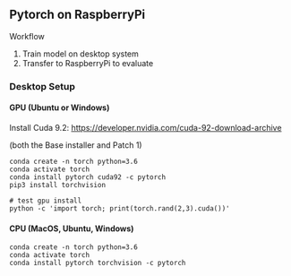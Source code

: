 ## Pytorch on RaspberryPi

Workflow

1. Train model on desktop system
2. Transfer to RaspberryPi to evaluate

### Desktop Setup

#### GPU (Ubuntu or Windows)

Install Cuda 9.2:
https://developer.nvidia.com/cuda-92-download-archive

(both the Base installer and Patch 1)

```
conda create -n torch python=3.6
conda activate torch
conda install pytorch cuda92 -c pytorch
pip3 install torchvision

# test gpu install
python -c 'import torch; print(torch.rand(2,3).cuda())'
```

#### CPU (MacOS, Ubuntu, Windows)

```
conda create -n torch python=3.6
conda activate torch
conda install pytorch torchvision -c pytorch
```